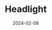 ---  
layout: startup_page  
title: "Headlight"  
id: "headlight.health"  
permalink: "/headlightheadlight.health02082024/"  
website: "http://headlight.health/"  
funding_round: "Venture Round"  
funding_amount: "$18M"  
investors: "Matrix, EPIC Ventures"  
about: "Headlight is a tech-forward mental health practice focused on simplifying the care journey for patients by connecting them with well-matched therapists and prescribers. They prioritize a provider-led approach, optimizing the clinician experience while delivering lasting, affordable care through telehealth and in-person options. Their innovative technology streamlines onboarding and improves patient-clinician matching for better outcomes."  
markets: "Healthtech, Mental Health"  
hq: "San Diego, California, United States"  
founded_year: "2020"  
linkedin: "https://www.linkedin.com/company/headlighthealth"  
twitter: "https://twitter.com/HeadlightHealth"  
instagram: ""  
facebook: "https://www.facebook.com/headlighthealth"  
crunchbase: ""  
pitchbook: "https://pitchbook.com/profiles/company/509046-31"  

date_display: "08-Feb-2024"  
date: "2024-02-08"

# SEO Optimization  
meta_title: "Headlight - Venture Round Funding ($18M)"  
meta_description: "Headlight, Headlight is a tech-forward mental health practice focused on simplifying the care journey for patients by connecting them with well-matched therapist..."  
meta_keywords: "Headlight, Healthtech, Mental Health, Venture Round funding"  
canonical_url: "https://startup.projectstartups.com/headlightheadlight.health02082024/"  
---